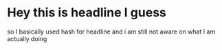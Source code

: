 # Hey this is headline I guess
so I basically used hash for headline and i am still not aware on what I am actually doing
